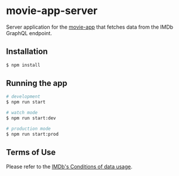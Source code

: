 # movie-app-server
Server application for the [movie-app](https://github.com/pembem22/movie-app) that fetches data from the IMDb GraphQL endpoint.

## Installation

```bash
$ npm install
```

## Running the app

```bash
# development
$ npm run start

# watch mode
$ npm run start:dev

# production mode
$ npm run start:prod
```

## Terms of Use

Please refer to the [IMDb's Conditions of data usage](https://help.imdb.com/article/imdb/general-information/can-i-use-imdb-data-in-my-software/G5JTRESSHJBBHTGX#). 
